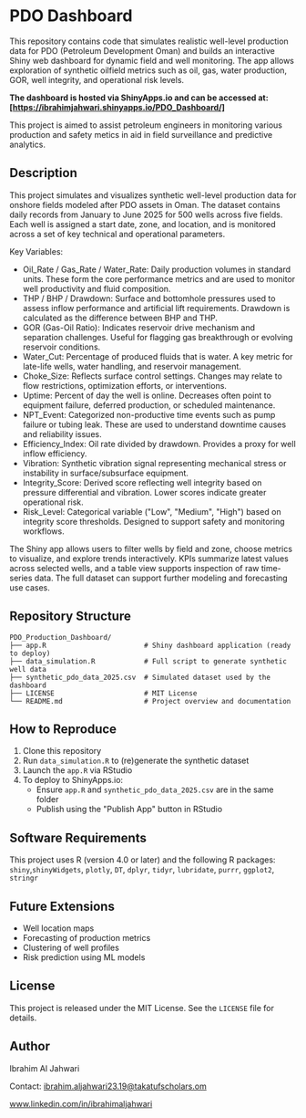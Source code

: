 # PDO Dashboard

This repository contains code that simulates realistic well-level production data for PDO (Petroleum Development Oman) and builds an interactive Shiny web dashboard for dynamic field and well monitoring. The app allows exploration of synthetic oilfield metrics such as oil, gas, water production, GOR, well integrity, and operational risk levels.

**The dashboard is hosted via ShinyApps.io and can be accessed at: [https://ibrahimjahwari.shinyapps.io/PDO_Dashboard/]**

This project is aimed to assist petroleum engineers in monitoring various production and safety metics in aid in field surveillance and predictive analytics.

## Description

This project simulates and visualizes synthetic well-level production data for onshore fields modeled after PDO assets in Oman. The dataset contains daily records from January to June 2025 for 500 wells across five fields. Each well is assigned a start date, zone, and location, and is monitored across a set of key technical and operational parameters.

Key Variables:

- Oil_Rate / Gas_Rate / Water_Rate: Daily production volumes in standard units. These form the core performance metrics and are used to monitor well productivity and fluid composition.
- THP / BHP / Drawdown: Surface and bottomhole pressures used to assess inflow performance and artificial lift requirements. Drawdown is calculated as the difference between BHP and THP.
- GOR (Gas-Oil Ratio): Indicates reservoir drive mechanism and separation challenges. Useful for flagging gas breakthrough or evolving reservoir conditions.
- Water_Cut: Percentage of produced fluids that is water. A key metric for late-life wells, water handling, and reservoir management.
- Choke_Size: Reflects surface control settings. Changes may relate to flow restrictions, optimization efforts, or interventions.
- Uptime: Percent of day the well is online. Decreases often point to equipment failure, deferred production, or scheduled maintenance.
- NPT_Event: Categorized non-productive time events such as pump failure or tubing leak. These are used to understand downtime causes and reliability issues.
- Efficiency_Index: Oil rate divided by drawdown. Provides a proxy for well inflow efficiency.
- Vibration: Synthetic vibration signal representing mechanical stress or instability in surface/subsurface equipment.
- Integrity_Score: Derived score reflecting well integrity based on pressure differential and vibration. Lower scores indicate greater operational risk.
- Risk_Level: Categorical variable ("Low", "Medium", "High") based on integrity score thresholds. Designed to support safety and monitoring workflows.

The Shiny app allows users to filter wells by field and zone, choose metrics to visualize, and explore trends interactively. KPIs summarize latest values across selected wells, and a table view supports inspection of raw time-series data. The full dataset can support further modeling and forecasting use cases.


## Repository Structure

```
PDO_Production_Dashboard/
├── app.R                        # Shiny dashboard application (ready to deploy)
├── data_simulation.R            # Full script to generate synthetic well data
├── synthetic_pdo_data_2025.csv  # Simulated dataset used by the dashboard
├── LICENSE                      # MIT License
└── README.md                    # Project overview and documentation
```


## How to Reproduce

1. Clone this repository  
2. Run `data_simulation.R` to (re)generate the synthetic dataset
3. Launch the `app.R` via RStudio
4. To deploy to ShinyApps.io:
    - Ensure `app.R` and `synthetic_pdo_data_2025.csv` are in the same folder
    - Publish using the "Publish App" button in RStudio


## Software Requirements

This project uses R (version 4.0 or later) and the following R packages: `shiny`,`shinyWidgets`, `plotly`, `DT`, `dplyr`,  `tidyr`, `lubridate`, `purrr`,  `ggplot2`, `stringr`


## Future Extensions

- Well location maps 
- Forecasting of production metrics
- Clustering of well profiles
- Risk prediction using ML models


## License

This project is released under the MIT License. See the `LICENSE` file for details.

## Author

Ibrahim Al Jahwari

Contact: ibrahim.aljahwari23.19@takatufscholars.om

www.linkedin.com/in/ibrahimaljahwari



